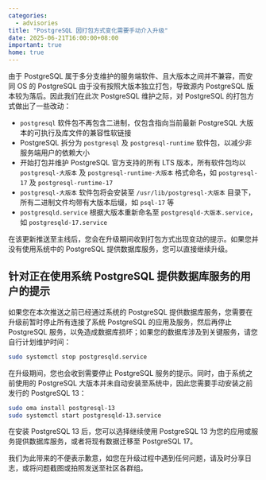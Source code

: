 ```yaml
---
categories:
  - advisories
title: "PostgreSQL 因打包方式变化需要手动介入升级"
date: 2025-06-21T16:00:00+08:00
important: true
home: true
---
```


由于 PostgreSQL 属于多分支维护的服务端软件、且大版本之间并不兼容，而安同 OS 的 PostgreSQL 由于没有按照大版本独立打包，导致源内 PostgreSQL 版本较为落后。因此我们在此次 PostgreSQL 维护之际，对 PostgreSQL 的打包方式做出了一些改动：

- `postgresql` 软件包不再包含二进制，仅包含指向当前最新 PostgreSQL 大版本的可执行及库文件的兼容性软链接
- PostgreSQL 拆分为 `postgresql` 及 `postgresql-runtime` 软件包，以减少非服务端用户的依赖大小
- 开始打包并维护 PostgreSQL 官方支持的所有 LTS 版本，所有软件包均以 `postgresql-大版本` 及 `postgresql-runtime-大版本` 格式命名，如 `postgresql-17` 及 `postgresql-runtime-17`
- `postgresql-大版本` 软件包将会安装至 `/usr/lib/postgresql-大版本` 目录下，所有二进制文件均带有大版本后缀，如 `psql-17` 等
- `postgresqld.service` 根据大版本重新命名至 `postgresqld-大版本.service`，如 `postgresqld-17.service`

在该更新推送至主线后，您会在升级期间收到打包方式出现变动的提示。如果您并没有使用系统中的 PostgreSQL 提供数据库服务，您可以直接继续升级。

针对正在使用系统 PostgreSQL 提供数据库服务的用户的提示
---

如果您在本次推送之前已经通过系统的 PostgreSQL 提供数据库服务，您需要在升级前暂时停止所有连接了系统 PostgreSQL 的应用及服务，然后再停止 PostgreSQL 服务，以免造成数据库损坏；如果您的数据库涉及到关键服务，请您自行计划维护时间：

```bash
sudo systemctl stop postgresqld.service
```

在升级期间，您也会收到需要停止 PostgreSQL 服务的提示。同时，由于系统之前使用的 PostgreSQL 大版本并未自动安装至系统中，因此您需要手动安装之前发行的 PostgreSQL 13：

```bash
sudo oma install postgresql-13
sudo systemctl start postgresqld-13.service
```

在安装 PostgreSQL 13 后，您可以选择继续使用 PostgreSQL 13 为您的应用或服务提供数据库服务，或者将现有数据迁移至 PostgreSQL 17。

我们为此带来的不便表示歉意，如您在升级过程中遇到任何问题，请及时分享日志，或将问题截图或拍照发送至社区各群组。